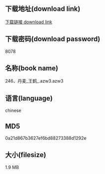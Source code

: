 ## 下载地址(download link)
[下载链接 download link](https://voluble-croquembouche-d321dc.netlify.app/?s=246%E3%80%81%E4%B8%B9%E9%BA%A6_%E7%8E%8B%E9%B9%A4_.azw3)

## 下载密码(download password)
8078

## 名称(book name)
246、丹麦_王鹤_.azw3.azw3

## 语言(language)
chinese

## MD5
0a21d867b3627ef6bd88273388d1292e

## 大小(filesize)
1.9 MB
